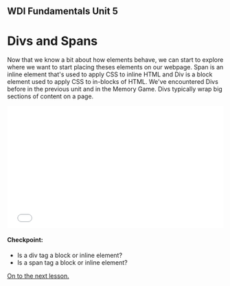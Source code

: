**WDI Fundamentals Unit 5**
---
# Divs and Spans

Now that we know a bit about how elements behave, we can start to explore where we want to start placing theses elements on our webpage. Span is an inline element that's used to apply CSS to inline HTML and Div is a block element used to apply CSS to in-blocks of HTML. We've encountered Divs before in the previous unit and in the Memory Game. Divs typically wrap big sections of content on a page.

<div class="wistia_responsive_padding" style="padding:56.25% 0 0 0;position:relative;"><div class="wistia_responsive_wrapper" style="height:100%;left:0;position:absolute;top:0;width:100%;"><iframe src="//fast.wistia.net/embed/iframe/34jr20yvus?seo=false&videoFoam=true" allowtransparency="true" frameborder="0" scrolling="no" class="wistia_embed" name="wistia_embed" allowfullscreen mozallowfullscreen webkitallowfullscreen oallowfullscreen msallowfullscreen width="100%" height="100%"></iframe></div></div>
<script src="//fast.wistia.net/assets/external/E-v1.js" async></script>

#### Checkpoint:

* Is a div tag a block or inline element?
* Is a span tag a block or inline element?

[On to the next lesson.](03_lesson.md)
